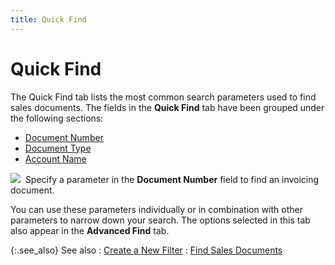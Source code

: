 ```yaml
---
title: Quick Find
---
```


# Quick Find


The Quick Find tab lists the most common search parameters used to find  sales documents. The fields in the **Quick 
 Find** tab have been grouped under the following sections:

- [Document  Number]({{site.sp_baseurl}}/find-utils/find-sales-docs-details/quick-find-details/document_number_quick_find_tab.html)
- [Document  Type]({{site.sp_baseurl}}/find-utils/find-sales-docs-details/quick-find-details/document_type_quick_find_tab.html)
- [Account  Name]({{site.sp_baseurl}}/find-utils/find-sales-docs-details/quick-find-details/account_name_quick_find_tab.html)



![]({{site.sp_baseurl}}/img/example.gif)  Specify  a parameter in the **Document Number**  field to find an invoicing document.


You can use these parameters individually or in combination with other  parameters to narrow down your search. The options selected in this tab  also appear in the **Advanced Find**  tab.


{:.see_also}
See also
: [Create  a New Filter]({{site.sp_baseurl}}/find-utils/create-a-new-filter/create_a_new_filter_sales_filter.html)
: [Find  Sales Documents]({{site.sp_baseurl}}/find-utils/find-sales-docs-details/find_sales_documents_dialog_box.html)
